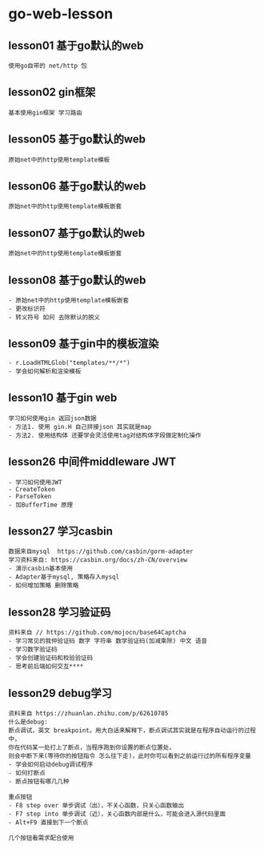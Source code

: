 # go-web-lesson

## lesson01 基于go默认的web
	使用go自带的 net/http 包

## lesson02 gin框架
	基本使用gin框架 学习路由

## lesson05  基于go默认的web
	原始net中的http使用template模板

## lesson06  基于go默认的web
	原始net中的http使用template模板嵌套

## lesson07  基于go默认的web
	原始net中的http使用template模板嵌套

## lesson08  基于go默认的web
	- 原始net中的http使用template模板嵌套
	- 更改标识符
    - 转义符号 如何 去除默认的脱义

## lesson09  基于gin中的模板渲染
	- r.LoadHTMLGlob("templates/**/*")
	- 学会如何解析和渲染模板

## lesson10  基于gin web
	学习如何使用gin 返回json数据
	- 方法1. 使用 gin.H 自己拼接json 其实就是map
	- 方法2. 使用结构体 还要学会灵活使用tag对结构体字段做定制化操作


## lesson26 中间件middleware JWT 
	- 学习如何使用JWT
	- CreateToken
	- ParseToken
	- 加BufferTime 原理

## lesson27 学习casbin
	数据来自mysql  https://github.com/casbin/gorm-adapter
	学习资料来自: https://casbin.org/docs/zh-CN/overview
	- 演示casbin基本使用
	- Adapter基于mysql, 策略存入mysql
	- 如何增加策略 删除策略

## lesson28 学习验证码
    资料来自 // https://github.com/mojocn/base64Captcha
    - 学习常见的我仲验证码 数字 字符串 数学验证码(加减乘除) 中文 语音
    - 学习数字验证码
    - 学会创建验证码和校验验证码 
    - 思考前后端如何交互****
    
## lesson29 debug学习
    资料来自 https://zhuanlan.zhihu.com/p/62610785
    什么是debug: 
    断点调试，英文 breakpoint。用大白话来解释下，断点调试其实就是在程序自动运行的过程中，
    你在代码某一处打上了断点，当程序跑到你设置的断点位置处，
    则会中断下来(等待你的按钮指令 怎么往下走)，此时你可以看到之前运行过的所有程序变量
    - 学会如何启动debug调试程序
    - 如何打断点
    - 断点按钮有哪几几种
    
    重点按钮
    - F8 step over 单步调试（出），不关心函数，只关心函数输出
    - F7 step into 单步调试（近），关心函数内部是什么，可能会进入源代码里面
    - Alt+F9 直接到下一个断点
    
    几个按钮看需求配合使用
